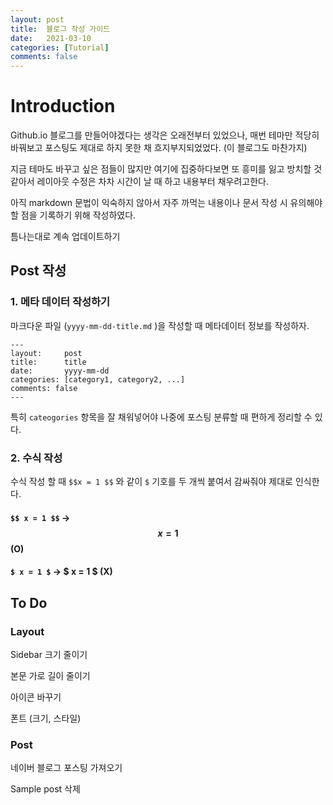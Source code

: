```yaml
---
layout: post
title:  블로그 작성 가이드
date:   2021-03-10
categories: [Tutorial]
comments: false
---
```




# Introduction

Github.io 블로그를 만들어야겠다는 생각은 오래전부터 있었으나, 매번 테마만 적당히 바꿔보고 포스팅도 제대로 하지 못한 채 흐지부지되었었다. (이 블로그도 마찬가지)

지금 테마도 바꾸고 싶은 점들이 많지만 여기에 집중하다보면 또 흥미를 잃고 방치할 것 같아서 레이아웃 수정은 차차 시간이 날 때 하고 내용부터 채우려고한다.

아직 markdown 문법이 익숙하지 않아서 자주 까먹는 내용이나 문서 작성 시 유의해야할 점을 기록하기 위해 작성하였다.



틈나는대로 계속 업데이트하기



## Post 작성

### 1. 메타 데이터 작성하기

마크다운 파일 (`yyyy-mm-dd-title.md` )을 작성할 때 메타데이터 정보를 작성하자.

```
---
layout:		post
title:		title
date:		yyyy-mm-dd
categories:	[category1, category2, ...]
comments: false
---
```

특히 `cateogories` 항목을 잘 채워넣어야 나중에 포스팅 분류할 때 편하게 정리할 수 있다.



### 2. 수식 작성

수식 작성 할 때 `$$x = 1 $$` 와 같이 `$` 기호를 두 개씩 붙여서 감싸줘야 제대로 인식한다.

#### `$$ x = 1 $$` &rarr; $$ x = 1 $$ (O)

#### `$ x = 1 $` &rarr; $ x = 1 $ (X) 



## To Do

### Layout

Sidebar 크기 줄이기

본문 가로 길이 줄이기

아이콘 바꾸기

폰트 (크기, 스타일)



### Post

네이버 블로그 포스팅 가져오기

Sample post 삭제